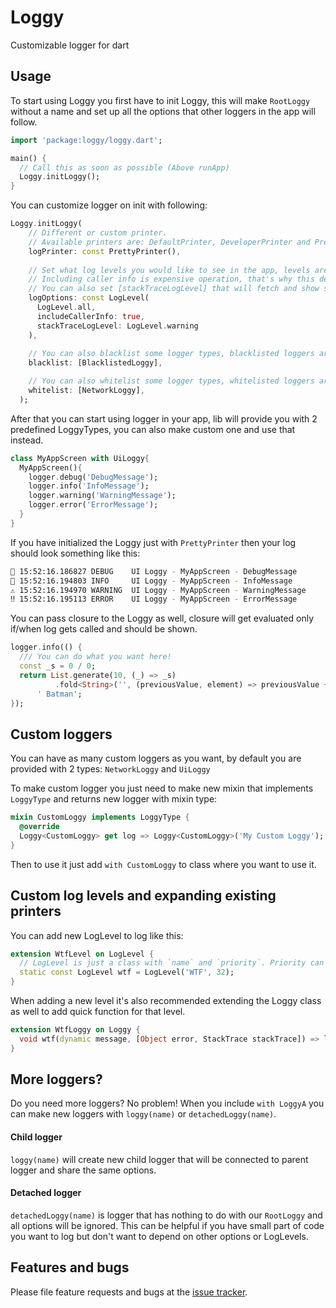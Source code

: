 # Loggy

Customizable logger for dart


## Usage
To start using Loggy you first have to init Loggy, this will make `RootLoggy` without a name and set up 
all the options that other loggers in the app will follow.
```dart
import 'package:loggy/loggy.dart';

main() {
  // Call this as soon as possible (Above runApp)
  Loggy.initLoggy();
}
```

You can customize logger on init with following:
```dart
Loggy.initLoggy(
    // Different or custom printer.
    // Available printers are: DefaultPrinter, DeveloperPrinter and PrettyPrinter
    logPrinter: const PrettyPrinter(),
    
    // Set what log levels you would like to see in the app, levels are: all, debug, info, warning, error, off
    // Including caller info is expensive operation, that's why this defaults to false
    // You can also set [stackTraceLogLevel] that will fetch and show stack trace before the log was called
    logOptions: const LogLevel(
      LogLevel.all,
      includeCallerInfo: true,
      stackTraceLogLevel: LogLevel.warning
    ),
    
    // You can also blacklist some logger types, blacklisted loggers are not shown
    blacklist: [BlacklistedLoggy],

    // You can also whitelist some logger types, whitelisted loggers are the ONLY ones being shown
    whitelist: [NetworkLoggy],
  );
```

After that you can start using logger in your app, lib will provide you with 2 predefined LoggyTypes, you can 
also make custom one and use that instead.
```dart
class MyAppScreen with UiLoggy{
  MyAppScreen(){
    logger.debug('DebugMessage');
    logger.info('InfoMessage');
    logger.warning('WarningMessage');
    logger.error('ErrorMessage');
  }
}
```

If you have initialized the Loggy just with `PrettyPrinter` then your log should look something like this:
```bash
🐛 15:52:16.186827 DEBUG    UI Loggy - MyAppScreen - DebugMessage
👻 15:52:16.194803 INFO     UI Loggy - MyAppScreen - InfoMessage
⚠️ 15:52:16.194970 WARNING  UI Loggy - MyAppScreen - WarningMessage
‼️ 15:52:16.195113 ERROR    UI Loggy - MyAppScreen - ErrorMessage
```

You can pass closure to the Loggy as well, closure will get evaluated only if/when log gets
called and should be shown.
```dart
logger.info(() {
  /// You can do what you want here!
  const _s = 0 / 0;
  return List.generate(10, (_) => _s)
          .fold<String>('', (previousValue, element) => previousValue += element.toString()) +
      ' Batman';
});
```

## Custom loggers
You can have as many custom loggers as you want, by default you are provided with 2 types:
`NetworkLoggy` and `UiLoggy`

To make custom logger you just need to make new mixin that implements `LoggyType` and
returns new logger with mixin type:

```dart
mixin CustomLoggy implements LoggyType {
  @override
  Loggy<CustomLoggy> get log => Loggy<CustomLoggy>('My Custom Loggy');
}
```

Then to use it just add `with CustomLoggy` to class where you want to use it.

## Custom log levels and expanding existing printers
You can add new LogLevel to log like this:
```dart
extension WtfLevel on LogLevel {
  // LogLevel is just a class with `name` and `priority`. Priority can go from 1 - 99 inclusive.
  static const LogLevel wtf = LogLevel('WTF', 32);
}
```
When adding a new level it's also recommended extending the Loggy class as well to add quick function for that level.
```dart
extension WtfLoggy on Loggy {
  void wtf(dynamic message, [Object error, StackTrace stackTrace]) => log(WtfLevel.wtf, message, error, stackTrace);
}
```

## More loggers?
Do you need more loggers? No problem!
When you include `with LoggyA` you can make new loggers with `loggy(name)` or `detachedLoggy(name)`.

#### Child logger
`loggy(name)` will create new child logger that will be connected to parent logger and share the same options.

#### Detached logger
`detachedLoggy(name)` is logger that has nothing to do with our `RootLoggy` and all options will be ignored.
This can be helpful if you have small part of code you want to log but don't want to depend on other options or LogLevels. 

## Features and bugs
Please file feature requests and bugs at the [issue tracker][tracker].

[tracker]: https://github.com/infinum/flutter-logger/issues
